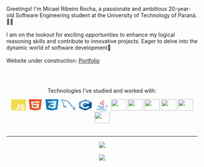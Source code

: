 Greetings! I'm Micael Ribeiro Rocha, a passionate and ambitious 20-year-old Software Engineering student at the University of Technology of Paraná. 👨‍🎓
<br>
<br>
I am on the lookout for exciting opportunities to enhance my logical reasoning skills and contribute to innovative projects. Eager to delve into the dynamic world of software development🚀
<br>
<br>
Website under construction: [Portfolio](https://micaelrocha.com/)

<br/>
<br/>

<p align="center">Technologies I've studied and worked with:</p>

<div align="center">
  <img alt="" height="30" width="40" src="https://raw.githubusercontent.com/devicons/devicon/master/icons/javascript/javascript-plain.svg">
  <img alt="" height="30" width="40" src="https://raw.githubusercontent.com/devicons/devicon/master/icons/html5/html5-original.svg">
  <img alt="" height="30" width="40" src="https://raw.githubusercontent.com/devicons/devicon/master/icons/css3/css3-original.svg">
  <img alt="" height="30" width="40" src="https://raw.githubusercontent.com/devicons/devicon/master/icons/mysql/mysql-original.svg">
  <img alt="" height="30" width="40" src="https://raw.githubusercontent.com/devicons/devicon/master/icons/c/c-original.svg">
  <img alt="" height="30" width="40" src="https://raw.githubusercontent.com/devicons/devicon/master/icons/java/java-original.svg">
  <img alt="" height="30" width="40" src="https://cdn.jsdelivr.net/gh/devicons/devicon/icons/go/go-original-wordmark.svg">
  <img alt="" height="30" width="40" src="https://cdn.jsdelivr.net/gh/devicons/devicon/icons/postgresql/postgresql-original.svg">
  <img alt="" height="30" width="40" src="https://cdn.jsdelivr.net/gh/devicons/devicon/icons/redis/redis-plain-wordmark.svg">
  <img alt="" height="30" width="40" src="https://cdn.jsdelivr.net/gh/devicons/devicon/icons/docker/docker-plain-wordmark.svg">
  <img alt="" height="30" width="40" src="https://cdn.jsdelivr.net/gh/devicons/devicon/icons/figma/figma-original.svg">
  <img alt="" height="30" width="40" src="https://cdn.jsdelivr.net/gh/devicons/devicon/icons/spring/spring-original.svg">
</div>
    
<br/>

<hr>

<p align="center">
  <img height="180em" src="https://github-readme-stats.vercel.app/api?username=eu-micaeu&show_icons=true&theme=dark"/>
</p>

<p align="center">
  <img height="180em" src="https://github-readme-stats.vercel.app/api/top-langs/?username=eu-micaeu&layout=compact&langs_count=7&theme=dark"/>
</p>



